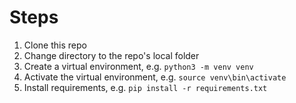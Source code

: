 # Steps

1. Clone this repo
2. Change directory to the repo's local folder
3. Create a virtual environment, e.g. `python3 -m venv venv`
4. Activate the virtual environment, e.g. `source venv\bin\activate`
5. Install requirements, e.g. `pip install -r requirements.txt`
